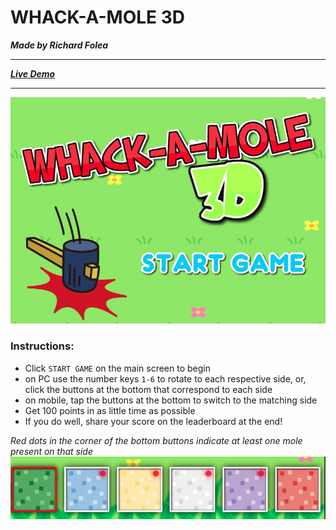 # WHACK-A-MOLE 3D
***Made by Richard Folea***
___
***[Live Demo](https://aelof3.github.io/test-wam/)***
___
![img1](readme_img_1.jpg)

### **Instructions:**
- Click `START GAME` on the main screen to begin
- on PC use the number keys `1-6` to rotate to each respective side,
    or, click the buttons at the bottom that correspond to each side
- on mobile, tap the buttons at the bottom to switch to the matching side
- Get 100 points in as little time as possible
- If you do well, share your score on the leaderboard at the end!

*Red dots in the corner of the bottom buttons indicate at least one mole present on that side*
![img2](readme_img_2.jpg)  
